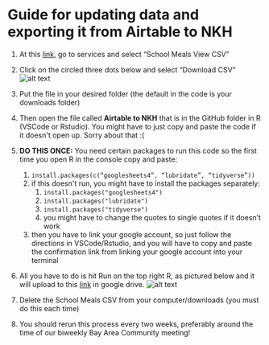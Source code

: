 # Guide for updating data and exporting it from Airtable to NKH

1.	At this [link](https://airtable.com/tbl6O0Dq4Kviezxod/viw3d0VXsRDvR5xVH?blocks=bipEd3VUUUDaj4CEr), go to services and select “School Meals View CSV”  
2.	Click on the circled three dots below and select “Download CSV”  
    ![alt text](https://media.discordapp.net/attachments/694640403739050074/828111042110029844/unknown.png "Guide Airtable to NKH")
3.	Put the file in your desired folder (the default in the code is your downloads folder)
4.	Then open the file called **Airtable to NKH** that is in the GitHub folder in R (VSCode or Rstudio). You might have to just copy and paste the code if it doesn't open up. Sorry about that :(
5.	**DO THIS ONCE:**
 You need certain packages to run this code so the first time you open R in the console copy and paste: 
      1. `install.packages(c(“googlesheets4”, “lubridate”, “tidyverse”))`
      2. if this doesn't run, you might have to install the packages separately:
          1. `install.packages("googlesheets4")`
          2. `install.packages("lubridate")`
          3. `install.packages("tidyverse")`
          4. you might have to change the quotes to single quotes if it doesn’t work
      3. then you have to link your google account, so just follow the directions in VSCode/Rstudio, and you will have to copy and paste the confirmation link from linking your google account into your terminal

6.	All you have to do is hit Run on the top right R, as pictured below and it will upload to this [link](https://docs.google.com/spreadsheets/d/1INYFlE7gIjQCXbouNK9STncdXLVgSDNcMj6mXjxrahY/edit#gid=0) in google drive.
  ![alt text](https://media.discordapp.net/attachments/694640403739050074/828116224990511114/unknown.png "Run in RStudio")
8.	Delete the School Meals CSV from your computer/downloads (you must do this each time)
9.	You should rerun this process every two weeks, preferably around the time of our biweekly Bay Area Community meeting!
